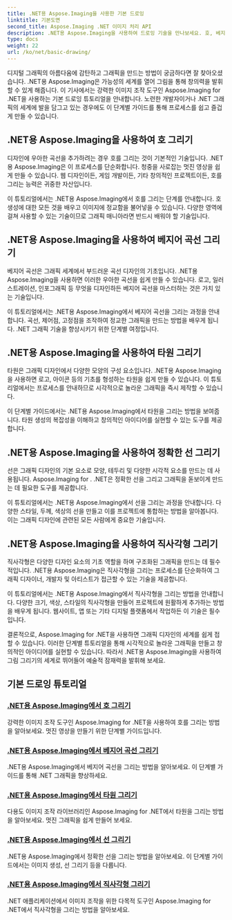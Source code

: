 ```yaml
---
title: .NET용 Aspose.Imaging을 사용한 기본 드로잉
linktitle: 기본도면
second_title: Aspose.Imaging .NET 이미지 처리 API
description: .NET용 Aspose.Imaging을 사용하여 드로잉 기술을 만나보세요. 호, 베지어 곡선, 타원, 선, 직사각형에 대한 단계별 안내를 통해 놀라운 시각적 효과를 만들어 보세요.
type: docs
weight: 22
url: /ko/net/basic-drawing/
---
```


디지털 그래픽의 아름다움에 감탄하고 그래픽을 만드는 방법이 궁금하다면 잘 찾아오셨습니다. .NET용 Aspose.Imaging은 가능성의 세계를 열어 그림을 통해 창의력을 발휘할 수 있게 해줍니다. 이 기사에서는 강력한 이미지 조작 도구인 Aspose.Imaging for .NET을 사용하는 기본 드로잉 튜토리얼을 안내합니다. 노련한 개발자이거나 .NET 그래픽의 세계에 발을 담그고 있는 경우에도 이 단계별 가이드를 통해 프로세스를 쉽고 즐겁게 만들 수 있습니다.

## .NET용 Aspose.Imaging을 사용하여 호 그리기

디자인에 우아한 곡선을 추가하려는 경우 호를 그리는 것이 기본적인 기술입니다. .NET용 Aspose.Imaging은 이 프로세스를 단순화합니다. 청중을 사로잡는 멋진 영상을 쉽게 만들 수 있습니다. 웹 디자인이든, 게임 개발이든, 기타 창의적인 프로젝트이든, 호를 그리는 능력은 귀중한 자산입니다.

이 튜토리얼에서는 .NET용 Aspose.Imaging에서 호를 그리는 단계를 안내합니다. 호 생성에 대한 모든 것을 배우고 이미지에 정교함을 불어넣을 수 있습니다. 다양한 영역에 걸쳐 사용할 수 있는 기술이므로 그래픽 매니아라면 반드시 배워야 할 기술입니다.

## .NET용 Aspose.Imaging을 사용하여 베지어 곡선 그리기

베지어 곡선은 그래픽 세계에서 부드러운 곡선 디자인의 기초입니다. .NET용 Aspose.Imaging을 사용하면 이러한 우아한 곡선을 쉽게 만들 수 있습니다. 로고, 일러스트레이션, 인포그래픽 등 무엇을 디자인하든 베지어 곡선을 마스터하는 것은 가치 있는 기술입니다.

이 튜토리얼에서는 .NET용 Aspose.Imaging에서 베지어 곡선을 그리는 과정을 안내합니다. 곡선, 제어점, 고정점을 조작하여 정교한 그래픽을 만드는 방법을 배우게 됩니다. .NET 그래픽 기술을 향상시키기 위한 단계별 여정입니다.

## .NET용 Aspose.Imaging을 사용하여 타원 그리기

타원은 그래픽 디자인에서 다양한 모양의 구성 요소입니다. .NET용 Aspose.Imaging을 사용하면 로고, 아이콘 등의 기초를 형성하는 타원을 쉽게 만들 수 있습니다. 이 튜토리얼에서는 프로세스를 안내하므로 시각적으로 놀라운 그래픽을 즉시 제작할 수 있습니다.

이 단계별 가이드에서는 .NET용 Aspose.Imaging에서 타원을 그리는 방법을 보여줍니다. 타원 생성의 복잡성을 이해하고 창의적인 아이디어를 실현할 수 있는 도구를 제공합니다.

## .NET용 Aspose.Imaging을 사용하여 정확한 선 그리기

선은 그래픽 디자인의 기본 요소로 모양, 테두리 및 다양한 시각적 요소를 만드는 데 사용됩니다. Aspose.Imaging for . .NET은 정확한 선을 그리고 그래픽을 돋보이게 만드는 데 필요한 도구를 제공합니다.

이 튜토리얼에서는 .NET용 Aspose.Imaging에서 선을 그리는 과정을 안내합니다. 다양한 스타일, 두께, 색상의 선을 만들고 이를 프로젝트에 통합하는 방법을 알아봅니다. 이는 그래픽 디자인에 관련된 모든 사람에게 중요한 기술입니다.

## .NET용 Aspose.Imaging을 사용하여 직사각형 그리기

직사각형은 다양한 디자인 요소의 기초 역할을 하며 구조화된 그래픽을 만드는 데 필수적입니다. .NET용 Aspose.Imaging은 직사각형을 그리는 프로세스를 단순화하여 그래픽 디자이너, 개발자 및 아티스트가 접근할 수 있는 기술을 제공합니다.

이 튜토리얼에서는 .NET용 Aspose.Imaging에서 직사각형을 그리는 방법을 안내합니다. 다양한 크기, 색상, 스타일의 직사각형을 만들어 프로젝트에 원활하게 추가하는 방법을 배우게 됩니다. 웹사이트, 앱 또는 기타 디지털 플랫폼에서 작업하든 이 기술은 필수입니다.

결론적으로, Aspose.Imaging for .NET을 사용하면 그래픽 디자인의 세계를 쉽게 접할 수 있습니다. 이러한 단계별 튜토리얼을 통해 시각적으로 놀라운 그래픽을 만들고 창의적인 아이디어를 실현할 수 있습니다. 따라서 .NET용 Aspose.Imaging을 사용하여 그림 그리기의 세계로 뛰어들어 예술적 잠재력을 발휘해 보세요.
## 기본 드로잉 튜토리얼
### [.NET용 Aspose.Imaging에서 호 그리기](./draw-arc/)
강력한 이미지 조작 도구인 Aspose.Imaging for .NET을 사용하여 호를 그리는 방법을 알아보세요. 멋진 영상을 만들기 위한 단계별 가이드입니다.
### [.NET용 Aspose.Imaging에서 베지어 곡선 그리기](./draw-bezier-curve/)
.NET용 Aspose.Imaging에서 베지어 곡선을 그리는 방법을 알아보세요. 이 단계별 가이드를 통해 .NET 그래픽을 향상하세요.
### [.NET용 Aspose.Imaging에서 타원 그리기](./draw-ellipse/)
다용도 이미지 조작 라이브러리인 Aspose.Imaging for .NET에서 타원을 그리는 방법을 알아보세요. 멋진 그래픽을 쉽게 만들어 보세요.
### [.NET용 Aspose.Imaging에서 선 그리기](./draw-lines/)
.NET용 Aspose.Imaging에서 정확한 선을 그리는 방법을 알아보세요. 이 단계별 가이드에서는 이미지 생성, 선 그리기 등을 다룹니다.
### [.NET용 Aspose.Imaging에서 직사각형 그리기](./draw-rectangle/)
.NET 애플리케이션에서 이미지 조작을 위한 다목적 도구인 Aspose.Imaging for .NET에서 직사각형을 그리는 방법을 알아보세요.